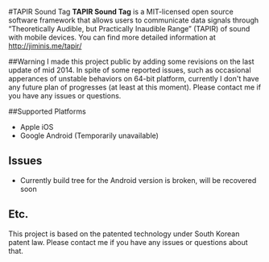 
#TAPIR Sound Tag
**TAPIR Sound Tag** is a MIT-licensed open source software framework that allows users to communicate data signals through “Theoretically Audible, but Practically Inaudible Range” (TAPIR) of sound with mobile devices. You can find more detailed information at http://jiminis.me/tapir/

##Warning
I made this project public by adding some revisions on the last update of mid 2014. In spite of some reported issues, such as occasional apperances of unstable behaviors on 64-bit platform, currently I don't have any future plan of progresses (at least at this moment). Please contact me if you have any issues or questions. 

##Supported Platforms
- Apple iOS 
- Google Android (Temporarily unavailable)

## Issues
- Currently build tree for the Android version is broken, will be recovered soon

## Etc.
This project is based on the patented technology under South Korean patent law. Please contact me if you have any issues or questions about that.
